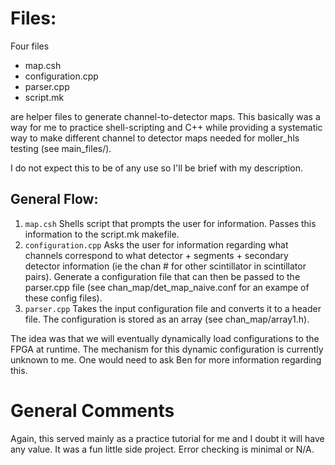 # Files:
Four files 
* map.csh
* configuration.cpp
* parser.cpp
* script.mk

are helper files to generate channel-to-detector maps. This basically was a way for me to practice shell-scripting and C++ while providing a systematic way to make different channel to detector maps needed for moller_hls testing (see main_files/). 

I do not expect this to be of any use so I'll be brief with my description.

## General Flow: 
1. `map.csh`
Shells script that prompts the user for information. Passes this information to the script.mk makefile. 
2. `configuration.cpp`
Asks the user for information regarding what channels correspond to what detector + segments + secondary detector information (ie the chan # for other scintillator in scintillator pairs). Generate a configuration file that can then be passed to the parser.cpp file (see chan_map/det_map_naive.conf for an exampe of these config files).
3. `parser.cpp`
Takes the input configuration file and converts it to a header file. The configuration is stored as an array (see chan_map/array1.h). 

The idea was that we will eventually dynamically load configurations to the FPGA at runtime. The mechanism for this dynamic configuration is currently unknown to me. One would need to ask Ben for more information regarding this. 

# General Comments
Again, this served mainly as a practice tutorial for me and I doubt it will have any value. It was a fun little side project. Error checking is minimal or N/A. 